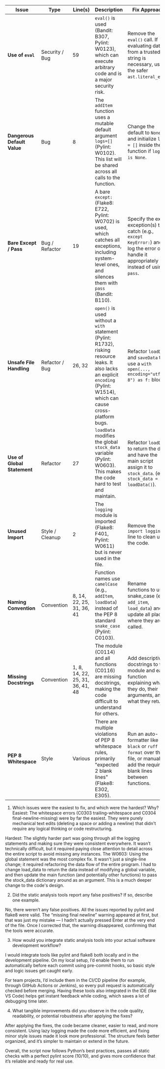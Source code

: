 | **Issue** | **Type** | **Line(s)** | **Description** | **Fix Approach** |
| --- | --- | --- | --- | --- |
| **Use of `eval`** | Security / Bug | 59 | `eval()` is used (Bandit: B307, Pylint: W0123), which can execute arbitrary code and is a major security risk. | Remove the `eval()` call. If evaluating data from a trusted string is necessary, use the safer `ast.literal_eval`. |
| **Dangerous Default Value** | Bug | 8 | The `addItem` function uses a mutable default argument `logs=[]` (Pylint: W0102). This list will be shared across all calls to the function. | Change the default to `None` and initialize `logs = []` inside the function if `logs is None`. |
| **Bare Except / Pass** | Bug / Refactor | 19 | A bare `except:` (Flake8: E722, Pylint: W0702) is used, which catches all exceptions, including system-level ones, and silences them with `pass` (Bandit: B110). | Specify the exact exception(s) to catch (e.g., `except KeyError:`) and log the error or handle it appropriately instead of using `pass`. |
| **Unsafe File Handling** | Refactor / Bug | 26, 32 | `open()` is used without a `with` statement (Pylint: R1732), risking resource leaks. It also lacks an explicit `encoding` (Pylint: W1514), which can cause cross-platform bugs. | Refactor `loadData` and `saveData` to use a `with open(..., encoding="utf-8") as f:` block. |
| **Use of Global Statement** | Refactor | 27 | `loadData` modifies the global `stock_data` variable (Pylint: W0603). This makes the code hard to test and maintain. | Refactor `loadData` to return the data, and have the main script assign it to `stock_data`. (e.g., `stock_data = loadData()`). |
| **Unused Import** | Style / Cleanup | 2 | The `logging` module is imported (Flake8: F401, Pylint: W0611) but is never used in the file. | Remove the `import logging` line to clean up the code. |
| **Naming Convention** | Convention | 8, 14, 22, 25, 31, 36, 41 | Function names use `camelCase` (e.g., `addItem`, `loadData`) instead of the PEP 8 standard `snake_case` (Pylint: C0103). | Rename functions to use snake_case (e.g., `add_item`, `load_data`) and update all places where they are called. |
| **Missing Docstrings** | Convention | 1, 8, 14, 22, 25, 31, 36, 41, 48 | The module (C0114) and all functions (C0116) are missing docstrings, making the code difficult to understand for others. | Add descriptive docstrings to the module and each function explaining what they do, their arguments, and what they return. |
| **PEP 8 Whitespace** | Style | Various | There are multiple violations of PEP 8 whitespace rules, primarily "expected 2 blank lines" (Flake8: E302, E305). | Run an auto-formatter like `black` or `ruff format` over the file, or manually add the required blank lines between functions. |
1. Which issues were the easiest to fix, and which were the hardest? Why?
Easiest: The whitespace errors (C0303 trailing-whitespace and C0304 final-newline-missing) were by far the easiest. They were purely mechanical text edits (deleting a space or adding a newline) that didn't require any logical thinking or code restructuring.

Hardest: The slightly harder part was going through all the logging statements and making sure they were consistent everywhere. It wasn’t technically difficult, but it required paying close attention to detail across the entire script to avoid missing any instances.
 The W0603: Using the global statement was the most complex fix. It wasn't just a single-line change; it required refactoring the data flow of the entire program. I had to change load_data to return the data instead of modifying a global variable, and then update the main function (and potentially other functions) to pass the stock_data dictionary around as an argument. This is a much deeper change to the code's design.

2. Did the static analysis tools report any false positives? If so, describe one example.

No, there weren’t any false positives. All the issues reported by pylint and flake8 were valid. The “missing final newline” warning appeared at first, but that was just my mistake — I hadn’t actually pressed Enter at the very end of the file. Once I corrected that, the warning disappeared, confirming that the tools were accurate.

3. How would you integrate static analysis tools into your actual software development workflow?

I would integrate tools like pylint and flake8 both locally and in the development pipeline.
On my local setup, I’d enable them to run automatically before each commit using pre-commit hooks, so basic style and logic issues get caught early.

For team projects, I’d include them in the CI/CD pipeline (for example, through GitHub Actions or Jenkins), so every pull request is automatically checked before merging. Having these tools also integrated in the IDE (like VS Code) helps get instant feedback while coding, which saves a lot of debugging time later.

4. What tangible improvements did you observe in the code quality, readability, or potential robustness after applying the fixes?

After applying the fixes, the code became cleaner, easier to read, and more consistent.
Using lazy logging made the code more efficient, and fixing minor style issues made it look more professional. The structure feels better organized, and it’s simpler to maintain or extend in the future.

Overall, the script now follows Python’s best practices, passes all static checks with a perfect pylint score (10/10), and gives more confidence that it’s reliable and ready for real use.